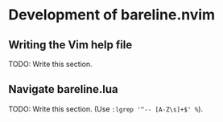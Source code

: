 # Development of bareline.nvim

## Writing the Vim help file

TODO: Write this section.

## Navigate bareline.lua

TODO: Write this section. (Use `:lgrep '^-- [A-Z\s]+$' %`<CR>).
